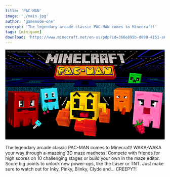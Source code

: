 ```yaml
---
title: 'PAC-MAN'
image: './main.jpg'
author: 'gamemode-one'
excerpt: 'The legendary arcade classic PAC-MAN comes to Minecraft!'
tags: [minigame]
download: 'https://www.minecraft.net/en-us/pdp?id=366e895b-d090-4151-a83a-e86c6b339732'
---
```


![Thumbnail](./main.jpg)

The legendary arcade classic PAC-MAN comes to Minecraft! WAKA-WAKA your way through a-mazeing 3D maze madness! Compete with friends for high scores on 10 challenging stages or build your own in the maze editor. Score big points to unlock new power-ups, like the Laser or TNT. Just make sure to watch out for Inky, Pinky, Blinky, Clyde and... CREEPY?!
